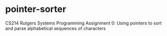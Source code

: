 # pointer-sorter
CS214 Rutgers Systems Programming Assignment 0: Using pointers to sort and parse alphabetical sequences of characters
